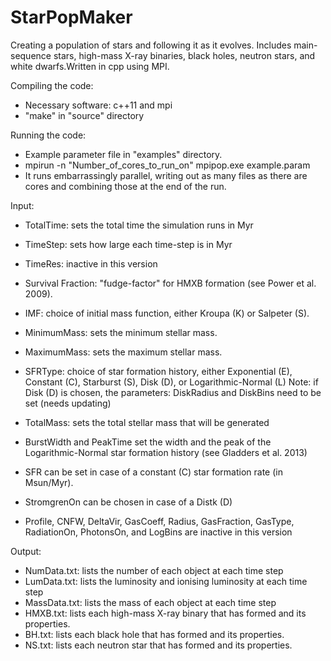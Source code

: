 # StarPopMaker
Creating a population of stars and following it as it evolves. Includes main-sequence stars, high-mass X-ray binaries, black holes, neutron stars, and white dwarfs.Written in cpp using MPI.

Compiling the code:
- Necessary software: c++11 and mpi
- "make" in "source" directory

Running the code:
- Example parameter file in "examples" directory.
- mpirun -n "Number_of_cores_to_run_on" mpipop.exe example.param
- It runs embarrassingly parallel, writing out as many files as there are cores and combining those at the end of the run.

Input:
- TotalTime: sets the total time the simulation runs in Myr
- TimeStep: sets how large each time-step is in Myr
- TimeRes: inactive in this version

- Survival Fraction: "fudge-factor" for HMXB formation (see Power et al. 2009).
- IMF: choice of initial mass function, either Kroupa (K) or Salpeter (S).
- MinimumMass: sets the minimum stellar mass.
- MaximumMass: sets the maximum stellar mass.

- SFRType: choice of star formation history, either Exponential (E), Constant (C), Starburst (S), Disk (D), or Logarithmic-Normal (L)
Note: if Disk (D) is chosen, the parameters: DiskRadius and DiskBins need to be set (needs updating)

- TotalMass: sets the total stellar mass that will be generated
- BurstWidth and PeakTime set the width and the peak of the Logarithmic-Normal star formation history (see Gladders et al. 2013)
- SFR can be set in case of a constant (C) star formation rate (in Msun/Myr).
- StromgrenOn can be chosen in case of a Distk (D)

- Profile, CNFW, DeltaVir, GasCoeff, Radius, GasFraction, GasType, RadiationOn, PhotonsOn, and LogBins are inactive in this version

Output:
- NumData.txt: lists the number of each object at each time step
- LumData.txt: lists the luminosity and ionising luminosity at each time step
- MassData.txt: lists the mass of each object at each time step
- HMXB.txt: lists each high-mass X-ray binary that has formed and its properties.
- BH.txt: lists each black hole that has formed and its properties.
- NS.txt: lists each neutron star that has formed and its properties.
